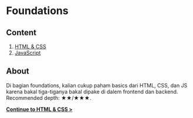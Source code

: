 # Foundations

## Content

1. [HTML & CSS](html-css/README.md)
2. [JavaScript](javascript/README.md)

## About

Di bagian foundations, kalian cukup paham basics dari HTML, CSS, dan JS karena bakal tiga-tiganya bakal dipake di dalem frontend dan backend. Recommended depth: ★★/★★★.

**[Continue to HTML & CSS >](html-css/README.md)**
